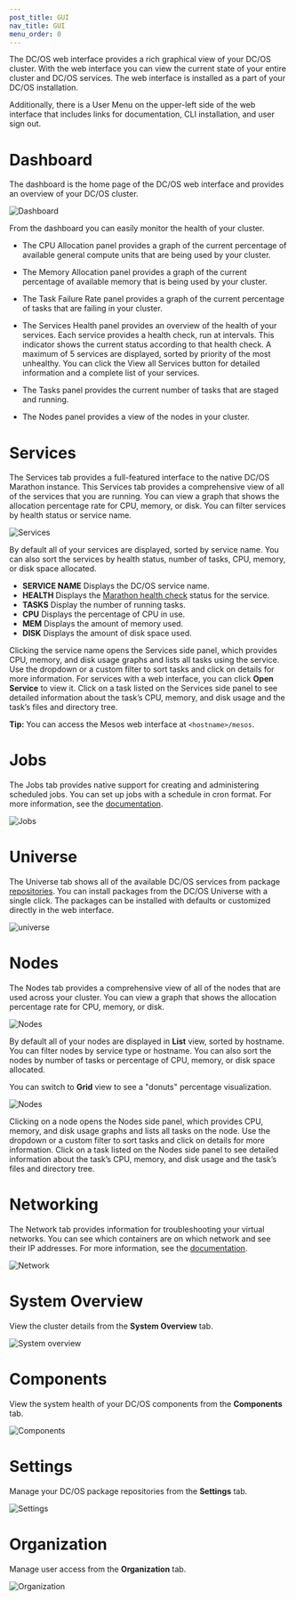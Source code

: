 ```yaml
---
post_title: GUI
nav_title: GUI
menu_order: 0 
---
```


The DC/OS web interface provides a rich graphical view of your DC/OS cluster. With the web interface you can view the current state of your entire cluster and DC/OS services. The web interface is installed as a part of your DC/OS installation.

Additionally, there is a User Menu on the upper-left side of the web interface that includes links for documentation, CLI installation, and user sign out.

# <a name="dashboard"></a>Dashboard

The dashboard is the home page of the DC/OS web interface and provides an overview of your DC/OS cluster.

![Dashboard](../img/dcos-gui.png)

From the dashboard you can easily monitor the health of your cluster.

*   The CPU Allocation panel provides a graph of the current percentage of available general compute units that are being used by your cluster.

*   The Memory Allocation panel provides a graph of the current percentage of available memory that is being used by your cluster.

*   The Task Failure Rate panel provides a graph of the current percentage of tasks that are failing in your cluster.

*   The Services Health panel provides an overview of the health of your services. Each service provides a health check, run at intervals. This indicator shows the current status according to that health check. A maximum of 5 services are displayed, sorted by priority of the most unhealthy. You can click the View all Services button for detailed information and a complete list of your services.

*   The Tasks panel provides the current number of tasks that are staged and running.

*   The Nodes panel provides a view of the nodes in your cluster.

# <a name="services"></a>Services

The Services tab provides a full-featured interface to the native DC/OS Marathon instance. This Services tab provides a comprehensive view of all of the services that you are running. You can view a graph that shows the allocation percentage rate for CPU, memory, or disk. You can filter services by health status or service name.

![Services](/docs/1.9/usage/tutorials/img/tweeter-services6.png)

By default all of your services are displayed, sorted by service name. You can also sort the services by health status, number of tasks, CPU, memory, or disk space allocated.

*   **SERVICE NAME** Displays the DC/OS service name.
*   **HEALTH** Displays the [Marathon health check][3] status for the service.
*   **TASKS** Display the number of running tasks.
*   **CPU** Displays the percentage of CPU in use.
*   **MEM** Displays the amount of memory used.
*   **DISK** Displays the amount of disk space used.

Clicking the service name opens the Services side panel, which provides CPU, memory, and disk usage graphs and lists all tasks using the service. Use the dropdown or a custom filter to sort tasks and click on details for more information. For services with a web interface, you can click **Open Service** to view it. Click on a task listed on the Services side panel to see detailed information about the task’s CPU, memory, and disk usage and the task’s files and directory tree.

**Tip:** You can access the Mesos web interface at `<hostname>/mesos`.

# <a name="jobs"></a>Jobs

The Jobs tab provides native support for creating and administering scheduled jobs. You can set up jobs with a schedule in cron format. For more information, see the [documentation](/docs/1.9/usage/jobs/).

![Jobs](/docs/1.9/usage/img/dcos-jobs.png)

# <a name="universe"></a>Universe

The Universe tab shows all of the available DC/OS services from package [repositories](/docs/1.9/usage/repo/). You can install packages from the DC/OS Universe with a single click. The packages can be installed with defaults or customized directly in the web interface.

![universe](../img/ui-dashboard-universe.gif)

# <a name="nodes"></a>Nodes

The Nodes tab provides a comprehensive view of all of the nodes that are used across your cluster. You can view a graph that shows the allocation percentage rate for CPU, memory, or disk.

![Nodes](../img/dcos-nodes.png)

By default all of your nodes are displayed in **List** view, sorted by hostname. You can filter nodes by service type or hostname. You can also sort the nodes by number of tasks or percentage of CPU, memory, or disk space allocated.

You can switch to **Grid** view to see a "donuts" percentage visualization.

![Nodes](../img/dcos-donuts.png)

Clicking on a node opens the Nodes side panel, which provides CPU, memory, and disk usage graphs and lists all tasks on the node. Use the dropdown or a custom filter to sort tasks and click on details for more information. Click on a task listed on the Nodes side panel to see detailed information about the task’s CPU, memory, and disk usage and the task’s files and directory tree.

# <a name="network"></a>Networking

The Network tab provides information for troubleshooting your virtual networks. You can see which containers are on which network and see their IP addresses. For more information, see the [documentation](/docs/1.9/administration/virtual-networks/ip-per-container/).

![Network](../img/ui-dashboard-network.gif)

# <a name="system"></a>System Overview
View the cluster details from the **System Overview** tab.

![System overview](/docs/1.9/usage/img/system-overview.png)

# Components
View the system health of your DC/OS components from the **Components** tab.

![Components](/docs/1.9/administration/monitoring/img/component-system-view.png)

# Settings
Manage your DC/OS package repositories from the **Settings** tab.

![Settings](/docs/1.9/usage/img/package-repositories.png)

# Organization
Manage user access from the **Organization** tab.

![Organization](/docs/1.9/usage/img/organization.png)


[3]: https://mesosphere.github.io/marathon/docs/health-checks.html
